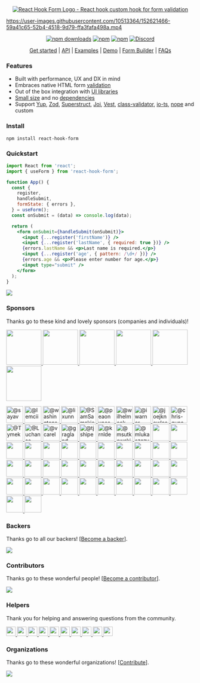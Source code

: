 <div align="center">
        <a href="https://react-hook-form.com" title="React Hook Form - Simple React forms validation">
            <img src="https://raw.githubusercontent.com/react-hook-form/react-hook-form/master/docs/logo.png" alt="React Hook Form Logo - React hook custom hook for form validation" />
        </a>
</div>

https://user-images.githubusercontent.com/10513364/152621466-59a41c65-52b4-4518-9d79-ffa3fafa498a.mp4

<div align="center">

[![npm downloads](https://img.shields.io/npm/dm/react-hook-form.svg?style=for-the-badge)](https://www.npmjs.com/package/react-hook-form)
[![npm](https://img.shields.io/npm/dt/react-hook-form.svg?style=for-the-badge)](https://www.npmjs.com/package/react-hook-form)
[![npm](https://img.shields.io/npm/l/react-hook-form?style=for-the-badge)](https://github.com/react-hook-form/react-hook-form/blob/master/LICENSE)
[![Discord](https://img.shields.io/discord/754891658327359538.svg?style=for-the-badge&label=&logo=discord&logoColor=ffffff&color=7389D8&labelColor=6A7EC2)](https://discord.gg/yYv7GZ8)

</div>

<p align="center">
  <a href="https://react-hook-form.com/get-started">Get started</a> | 
  <a href="https://react-hook-form.com/api">API</a> |
  <a href="https://github.com/bluebill1049/react-hook-form/tree/master/examples">Examples</a> |
  <a href="https://react-hook-form.com">Demo</a> |
  <a href="https://react-hook-form.com/form-builder">Form Builder</a> |
  <a href="https://react-hook-form.com/faqs">FAQs</a>
</p>

### Features

- Built with performance, UX and DX in mind
- Embraces native HTML form [validation](https://react-hook-form.com/get-started#Applyvalidation)
- Out of the box integration with [UI libraries](https://codesandbox.io/s/react-hook-form-v7-controller-5h1q5)
- [Small size](https://bundlephobia.com/result?p=react-hook-form@latest) and no [dependencies](./package.json)
- Support [Yup](https://github.com/jquense/yup), [Zod](https://github.com/vriad/zod), [Superstruct](https://github.com/ianstormtaylor/superstruct), [Joi](https://github.com/hapijs/joi), [Vest](https://github.com/ealush/vest), [class-validator](https://github.com/typestack/class-validator), [io-ts](https://github.com/gcanti/io-ts), [nope](https://github.com/bvego/nope-validator) and custom

### Install

    npm install react-hook-form

### Quickstart

```jsx
import React from 'react';
import { useForm } from 'react-hook-form';

function App() {
  const {
    register,
    handleSubmit,
    formState: { errors },
  } = useForm();
  const onSubmit = (data) => console.log(data);

  return (
    <form onSubmit={handleSubmit(onSubmit)}>
      <input {...register('firstName')} />
      <input {...register('lastName', { required: true })} />
      {errors.lastName && <p>Last name is required.</p>}
      <input {...register('age', { pattern: /\d+/ })} />
      {errors.age && <p>Please enter number for age.</p>}
      <input type="submit" />
    </form>
  );
}
```

<a href="https://ui.dev/bytes/?r=bill">
  <img src="https://raw.githubusercontent.com/react-hook-form/react-hook-form/master/docs/ads-1.jpeg" />
</a>

### Sponsors

Thanks go to these kind and lovely sponsors (companies and individuals)!

<a href="https://wantedlyinc.com/" target="_blank">
  <img src="https://images.opencollective.com/wantedly/d94e44e/logo/256.png" width="94" height="94" />
</a>
<a href="https://underbelly.is/" target="_blank">
  <img src="https://images.opencollective.com/underbelly/989a4a6/logo/256.png" width="94" height="94" />
</a>
<a href="https://www.leniolabs.com/" target="_blank">
  <img src="https://images.opencollective.com/leniolabs_/63e9b6e/logo/256.png" width="94" height="94" />
</a>
<a href="https://graphcms.com/" target="_blank">
  <img src="https://avatars.githubusercontent.com/u/31031438?s=200&v=4" width="94" height="94" />
</a>
<a href="https://kanamekey.com/" target="_blank">
  <img src="https://images.opencollective.com/kaname/d15fd98/logo/256.png" width="94" height="94" />
</a>
<a href="https://www.feathery.io/" target="_blank">
  <img src="https://images.opencollective.com/feathery1/c29b0a1/logo/256.png" width="94" height="94" />
</a>

<p>
  <a href="https://github.com/sayav">
    <img
      src="https://avatars1.githubusercontent.com/u/42376060?s=60&amp;v=4"
      width="45"
      height="45"
      alt="@sayav"
    />
  </a>
  <a href="https://github.com/lemcii">
    <img
      src="https://avatars1.githubusercontent.com/u/35668113?s=60&amp;v=4"
      width="45"
      height="45"
      alt="@lemcii"
    />
  </a>
  <a href="https://github.com/washingtonsoares">
    <img
      src="https://avatars.githubusercontent.com/u/5726140?v=4"
      width="45"
      height="45"
      alt="@washingtonsoares"
    />
  </a>
  <a href="https://github.com/lixunn">
    <img
      src="https://avatars.githubusercontent.com/u/4017964?v=4"
      width="45"
      height="45"
      alt="@lixunn"
    />
  </a>
  <a href="https://github.com/SamSamskies">
    <img
      src="https://avatars2.githubusercontent.com/u/3655410?s=60&amp;v=4"
      width="45"
      height="45"
      alt="@SamSamskies"
    />
  </a>
  <a href="https://github.com/peaonunes">
    <img
      src="https://avatars2.githubusercontent.com/u/3356720?s=60&amp;v=4"
      width="45"
      height="45"
      alt="@peaonunes"
    />
  </a>
  <a href="https://github.com/wilhelmeek">
    <img
      src="https://avatars2.githubusercontent.com/u/609452?s=60&amp;v=4"
      width="45"
      height="45"
      alt="@wilhelmeek"
    />
  </a>
  <a href="https://github.com/iwarner">
    <img
      src="https://avatars2.githubusercontent.com/u/279251?s=60&amp;v=4"
      width="45"
      height="45"
      alt="@iwarner"
    />
  </a>
  <a href="https://github.com/joejknowles">
    <img
      src="https://avatars2.githubusercontent.com/u/10728145?s=60&amp;v=4"
      width="45"
      height="45"
      alt="@joejknowles"
    />
  </a>
  <a href="https://github.com/chris-gunawardena">
    <img
      src="https://avatars0.githubusercontent.com/u/5763108?s=60&amp;v=4"
      width="45"
      height="45"
      alt="@chris-gunawardena"
    />
  </a>
  <a href="https://github.com/Tymek">
    <img
      src="https://avatars1.githubusercontent.com/u/2625371?s=60&amp;v=4"
      width="45"
      height="45"
      alt="@Tymek"
    />
  </a>
  <a href="https://github.com/Luchanso">
    <img
      src="https://avatars0.githubusercontent.com/u/2098777?s=60&amp;v=4"
      width="45"
      height="45"
      alt="@Luchanso"
    />
  </a>
  <a href="https://github.com/vcarel">
    <img
      src="https://avatars1.githubusercontent.com/u/1541093?s=60&amp;v=4"
      width="45"
      height="45"
      alt="@vcarel"
    />
  </a>
  <a href="https://github.com/gragland">
    <img
      src="https://avatars0.githubusercontent.com/u/1481077?s=60&amp;v=4"
      width="45"
      height="45"
      alt="@gragland"
    />
  </a>
  <a href="https://github.com/tjshipe">
    <img
      src="https://avatars2.githubusercontent.com/u/1254942?s=60&amp;v=4"
      width="45"
      height="45"
      alt="@tjshipe"
    />
  </a>
  <a href="https://github.com/krnlde">
    <img
      src="https://avatars1.githubusercontent.com/u/1087002?s=60&amp;v=4"
      width="45"
      height="45"
      alt="@krnlde"
    />
  </a>
  <a href="https://github.com/msutkowski">
    <img
      src="https://avatars2.githubusercontent.com/u/784953?s=60&amp;v=4"
      width="45"
      height="45"
      alt="@msutkowski"
    />
  </a>
  <a href="https://github.com/mlukaszczyk">
    <img
      src="https://avatars3.githubusercontent.com/u/599247?s=60&amp;v=4"
      width="45"
      height="45"
      alt="@mlukaszczyk"
    />
  </a>
  <a href="https://github.com/susshma">
    <img
      src="https://avatars0.githubusercontent.com/u/2566818?s=460&u=754ee26b96e321ff28dbc4a2744132015f534fe0&v=4"
      width="45"
      height="45"
    />
  </a>
  <a href="https://github.com/MatiasCiccone">
    <img
      src="https://avatars3.githubusercontent.com/u/32602795?s=460&u=6a0c4dbe23c4f9a5628dc8867842b75989ecc4aa&v=4"
      width="45"
      height="45"
    />
  </a>
  <a href="https://github.com/ghostwriternr">
    <img
      src="https://avatars0.githubusercontent.com/u/10023615?s=460&u=3ec1e4ba991699762fd22a9d9ef47a0599f937dc&v=4"
      width="45"
      height="45"
    />
  </a>
  <a href="https://github.com/neighborhood999">
    <img
      src="https://avatars3.githubusercontent.com/u/10325111?s=450&u=f60c932f81d95a60f77f5c7f2eab4590e07c29af&v=4"
      width="45"
      height="45"
    />
  </a>
  <a href="https://github.com/yjp20">
    <img
      src="https://avatars3.githubusercontent.com/u/44457064?s=460&u=a55119c84e0167f6a3f830dbad3133b28f0c0a8f&v=4"
      width="45"
      height="45"
    />
  </a>
  <a href="https://github.com/samantha-wong">
    <img
      src="https://avatars.githubusercontent.com/u/19571028?s=460&u=7421a02f600646b5836d5973359a257950cae8c4&v=4"
      width="45"
      height="45"
    />
  </a>
  <a href="https://github.com/msc-insure">
    <img
      src="https://avatars.githubusercontent.com/u/44406870?s=200&v=4"
      width="45"
      height="45"
    />
  </a>
  <a href="https://github.com/ccheney">
    <img
      src="https://avatars.githubusercontent.com/u/302437?v=4"
      width="45"
      height="45"
    />
  </a>
  <a href="https://github.com/artischockee">
    <img
      src="https://avatars.githubusercontent.com/u/22125223?v=4"
      width="45"
      height="45"
    />
  </a>
  <a href="https://github.com/tsongas">
    <img
      src="https://avatars.githubusercontent.com/u/2079598?v=4"
      width="45"
      height="45"
    />
  </a>
  <a href="https://github.com/knoefel">
    <img
      src="https://avatars.githubusercontent.com/u/2396344?v=4"
      width="45"
      height="45"
    />
  </a>
  <a href="https://github.com/JGibel">
    <img
      src="https://avatars.githubusercontent.com/u/1953965?v=4"
      width="45"
      height="45"
    />
  </a>
  <a href="https://github.com/gpalrepo">
    <img
      src="https://avatars.githubusercontent.com/u/41862257?v=4"
      width="45"
      height="45"
    />
  </a>
  <a href="https://github.com/pjsachdev">
    <img
      src="https://avatars.githubusercontent.com/u/43356139?v=4"
      width="45"
      height="45"
    />
  </a>
  <a href="https://github.com/svict4">
    <img
      src="https://avatars.githubusercontent.com/u/1137112?v=4"
      width="45"
      height="45"
    />
  </a>
  <a href="https://github.com/raisiqueira">
    <img
      src="https://avatars.githubusercontent.com/u/2914170?v=4"
      width="45"
      height="45"
    />
  </a>
  <a href="https://github.com/pashtet422">
    <img
      src="https://avatars.githubusercontent.com/u/45594821?v=4"
      width="45"
      height="45"
    />
  </a>
  <a href="https://github.com/ozywuli">
    <img
      src="https://avatars.githubusercontent.com/u/5769153?v=4"
      width="45"
      height="45"
    />
  </a>
  <a href="https://github.com/monkey0722">
    <img
      src="https://avatars.githubusercontent.com/u/12868063?v=4"
      width="45"
      height="45"
    />
  </a>
  <a href="https://github.com/KATT">
    <img
      src="https://avatars.githubusercontent.com/u/459267?v=4"
      width="45"
      height="45"
    />
  </a>
  <a href="https://github.com/jeroenvisser101">
    <img
      src="https://avatars.githubusercontent.com/u/1941348?v=4"
      width="45"
      height="45"
    />
  </a>
  <a href="https://github.com/sainu">
    <img
      src="https://avatars.githubusercontent.com/u/12888685?v=4"
      width="45"
      height="45"
    />
  </a>
  <a href="https://github.com/bkincart">
    <img
      src="https://avatars.githubusercontent.com/u/22803185?v=4"
      width="45"
      height="45"
    />
  </a>
  <a href="https://github.com/37108">
    <img
      src="https://avatars.githubusercontent.com/u/36793907?v=4"
      width="45"
      height="45"
    />
  </a>
  <a href="https://github.com/TadejPolajnar">
    <img
      src="https://avatars.githubusercontent.com/u/40028548?v=4"
      width="45"
      height="45"
    />
  </a>
  <a href="https://github.com/hahnlee">
    <img
      src="https://avatars.githubusercontent.com/u/16930958?v=4"
      width="45"
      height="45"
    />
  </a>
  <a href="https://github.com/ACPK">
    <img
      src="https://avatars.githubusercontent.com/u/2019893?v=4"
      width="45"
      height="45"
    />
  </a>
  <a href="https://github.com/alex-semenyuk">
    <img
      src="https://avatars.githubusercontent.com/u/5480441?v=4"
      width="45"
      height="45"
    />
  </a>
  <a href="https://github.com/Peter-AMD">
    <img
      src="https://avatars.githubusercontent.com/u/28400709?v=4"
      width="45"
      height="45"
    />
  </a>
  <a href="https://github.com/hjaber">
    <img
      src="https://avatars.githubusercontent.com/u/41503068?v=4"
      width="45"
      height="45"
    />
  </a>
  <a href="https://github.com/jprosevear">
    <img
      src="https://avatars.githubusercontent.com/u/699616?v=4"
      width="45"
      height="45"
    />
  </a>
  <a href="https://github.com/weisisheng">
    <img
      src="https://avatars.githubusercontent.com/u/47701145?v=4"
      width="45"
      height="45"
    />
  </a>
  <a href="https://github.com/IanVS">
    <img
      src="https://avatars.githubusercontent.com/u/4616705?v=4"
      width="45"
      height="45"
    />
  </a>
  <a href="https://github.com/anymaniax">
    <img
      src="https://avatars.githubusercontent.com/u/10516382?v=4"
      width="45"
      height="45"
    />
  </a>
</p>

### Backers

Thanks go to all our backers! [[Become a backer](https://opencollective.com/react-hook-form#backer)].

<a href="https://opencollective.com/react-hook-form#backers">
    <img src="https://opencollective.com/react-hook-form/backers.svg?width=950" />
</a>

### Contributors

Thanks go to these wonderful people! [[Become a contributor](CONTRIBUTING.md)].

<a href="https://github.com/react-hook-form/react-hook-form/graphs/contributors">
  <img src="https://opencollective.com/react-hook-form/contributors.svg?width=890&button=false" />
</a>

### Helpers

Thank you for helping and answering questions from the community.

<a href="https://github.com/leapful">
  <img src="https://avatars.githubusercontent.com/u/18494222?v=4" width="25" />
</a>
<a href="https://github.com/thanh-nguyen-95">
  <img src="https://avatars.githubusercontent.com/u/44762180?v=4" width="25" />
</a>
<a href="https://github.com/slugmandrew">
  <img src="https://avatars.githubusercontent.com/u/153625?v=4" width="25" />
</a>
<a href="https://github.com/lundn">
  <img src="https://avatars.githubusercontent.com/u/4386964?v=4" width="25" />
</a>
<a href="https://github.com/ritikbanger">
  <img src="https://avatars.githubusercontent.com/u/47841501?v=4" width="25" />
</a>
<a href="https://github.com/fahadsohail482">
  <img src="https://avatars.githubusercontent.com/u/46647496?v=4" width="25" />
</a>
<a href="https://github.com/getTobiasNielsen">
  <img src="https://avatars.githubusercontent.com/u/54803528?v=4" width="25" />
</a>
<a href="https://github.com/jfreedman0212">
  <img src="https://avatars.githubusercontent.com/u/31392256?v=4" width="25" />
</a>
<a href="https://github.com/marr">
  <img src="https://avatars.githubusercontent.com/u/44376?v=4" width="25" />
</a>
<a href="https://github.com/Moshyfawn">
  <img src="https://avatars.githubusercontent.com/u/16290753?v=4" width="25" />
</a>

### Organizations

Thanks go to these wonderful organizations! [[Contribute](https://opencollective.com/react-hook-form/contribute)].

<a href="https://github.com/react-hook-form/react-hook-form/graphs/contributors">
    <img src="https://opencollective.com/react-hook-form/organizations.svg?width=890" />
</a>
